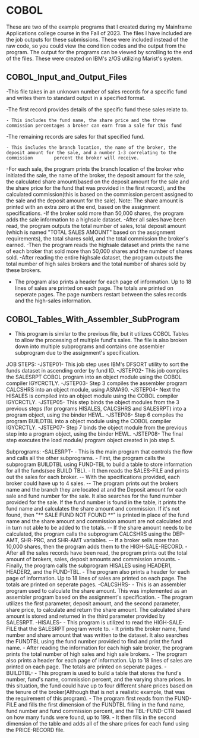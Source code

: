 # COBOL
These are two of the example programs that I created during my Mainframe Applications college course in the Fall of 2023.
The files I have included are the job outputs for these submissions. These were included instead of the raw code, so you could view the condition codes and the output from the program. The output for the programs can be viewed by scrolling to the end of the files. These were created on IBM's z/OS utilizing Marist's system.
 

COBOL_Input_and_Output_Files
-------------------------------
-This file takes in an unknown number of sales records for a specific fund and writes them to standard output in a specified format.

-The first record provides details of the specific fund these sales relate to.

	- This includes the fund name, the share price and the three commission percentages a broker can earn from a sale for this fund
 
-The remaining records are sales for that specified fund.

	- This includes the branch location, the name of the broker, the deposit amount for the sale, and a number 1-3 correlating to the commission 	    percent the broker will receive. 

-For each sale, the program prints the branch location of the broker who initiated the sale, the name of the broker, the deposit amount for the sale, 	the calculated share amount(based on the deposit amount for the sale and the share price for the fund that was provided in the first record),
	and the calculated commission(this is based on the commission percent assigned to the sale and the deposit amount for the sale).
	Note: The share amount is printed with an extra zero at the end, based on the assignment specifications.
-If the broker sold more than 50,000 shares, the program adds the sale information to a highsale dataset.
-After all sales have been read, the program outputs the total number of sales, total deposit amount (which is named "TOTAL SALES AMOUNT" based on the 	assignment requirements), the total shares sold, and the total commission the broker's earned.
-Then the program reads the highsale dataset and prints the name of each broker that sold more than 50,000 shares and the number of shares sold.
-After reading the entire highsale dataset, the program outputs the total number of high sales brokers and the total number of shares sold by these 	brokers.
- The program also prints a header for each page of information. Up to 18 lines of sales are printed on each page.
	The totals are printed on seperate pages. The page numbers restart between the sales records and the high-sales information.


COBOL_Tables_With_Assembler_SubProgram
---------------------------------------
- This program is similar to the previous file, but it utilizes COBOL Tables to allow the processing of multiple fund's sales.
	The file is also broken down into multiple subprograms and contains one assembler subprogram due to the assignment's specification.

JOB STEPS:
-JSTEP01-
    This job step uses IBM's DFSORT utility to sort the funds dataset in ascending order by fund ID. 
-JSTEP02-
    This job compiles the SALESRPT COBOL program into an object module using the COBOL compiler IGYCRCTLY.
-JSTEP03-
    Step 3 compiles the assembler program CALCSHRS into an object module, using ASMA90.
-JSTEP04-
    Next the HISALES is compiled into an object module using the COBOL compiler IGYCRCTLY.
-JSTEP05-
    This step binds the object modules from the 3 previous steps (for programs HISALES, CALCSHRS and SALESRPT) into a program object, using the 	binder HEWL.
-JSTEP06-
    Step 6 compiles the program BUILDTBL into a object module using the COBOL compiler IGYCRCTLY.
-JSTEP07-
    Step 7 binds the object module from the previous step into a program object, using the binder HEWL.
-JSTEP08-
    The final step executes the load module/ program object created in job step 5.

Subprograms:
-SALESRPT-
    - This is the main program that controls the flow and calls all the other subprograms.
    - First, the program calls the subprogram BUILDTBL using FUND-TBL to build a table to store information for all the funds(see BUILD TBL).
    - It then reads the SALES-FILE and prints out the sales for each broker. 
	-- With the specifications provided, each broker could have up to 4 sales.
	-- The program prints out the brokers name and the branch they are located at and the Deposit amount for each sale and fund number for the 		sale. It also searches for the fund number provided for the sale. If the fund number is found in the table, it prints the fund name 		and calculates the share amount and commission. If it's not found, then "** SALE FUND NOT FOUND **" is printed in place of the fund 		name and the share amount and commission amount are not calculated and in turn not able to be added to the totals.
	-- If the share amount needs to be calculated, the program calls the subprogram CALCSHRS using the DEP-AMT, SHR-PRC, and SHR-AMT variables.
	-- If a broker sells more than 10,000 shares, then the program adds them to the HIGH-SALE-RECORD.
    - After all the sales records have been read, the program prints out the total amount of brokers, sales, deposit amounts and commission amounts. 
    - Finally, the program calls the subprogram HISALES using HEADER1, HEADER2, and the FUND-TBL.
    - The program also prints a header for each page of information. Up to 18 lines of sales are printed on each page.
	The totals are printed on seperate pages.
-CALCSHRS-
    - This is an assembler program used to calculate the share amount. This was implemented as an assembler program based on the assignment's 	specification. 
    - The program utilizes the first parameter, deposit amount, and the second parameter, share price, to calculate and return the share amount. The  	calculated share amount is stored and returned in the third parameter provided by SALESRPT.
-HISALES-
    - This program is utilized to read the HIGH-SALE-FILE that the SALESRPT program wrote to.
    - It prints the broker name, fund number and share amount that was written to the dataset. It also searches the FUNDTBL using the fund number 	provided to find and print the fund name.
    - After reading the information for each high sale broker, the program prints the total number of high sales and high sale brokers.
    - The program also prints a header for each page of information. Up to 18 lines of sales are printed on each page.
	The totals are printed on seperate pages.
-BUILDTBL-
    - This program is used to build a table that stores the fund's number, fund's name, commission percent, and the varying share prices. In this 	situation, the fund could have up to four different share prices based on the tenure of the broker(Although that is not a realistic example, 	that was the requirement of this program). 
    - The program first reads from the FUND-FILE and fills the first dimension of the FUNDTBL filling in the fund name, fund number and fund 	commission percent, and the TBL-FUND-CTR based on how many funds were found, up to 199. 
    - It then fills in the second dimension of the table and adds all of the share prices for each fund using the PRICE-RECORD file.
